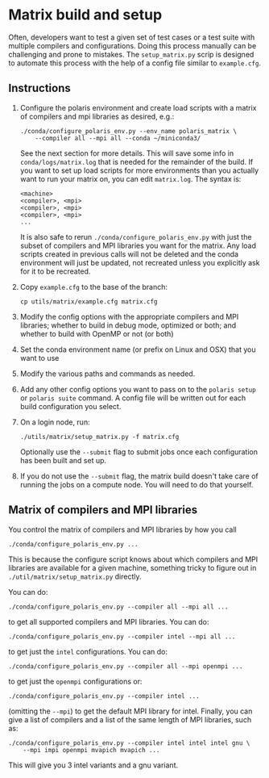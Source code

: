 # Matrix build and setup

Often, developers want to test a given set of test cases or a test suite with
multiple compilers and configurations.  Doing this process manually can be
challenging and prone to mistakes.  The `setup_matrix.py` scrip is designed
to automate this process with the help of a config file similar to
`example.cfg`.

## Instructions

1. Configure the polaris environment and create load scripts with a matrix of
   compilers and mpi libraries as desired, e.g.:
   ```shell
   ./conda/configure_polaris_env.py --env_name polaris_matrix \
       --compiler all --mpi all --conda ~/miniconda3/
   ```
   See the next section for more details.  This will save some info in
   `conda/logs/matrix.log` that is needed for the remainder of the build.  If
   you want to set up load scripts for more environments than you actually
   want to run your matrix on, you can edit `matrix.log`.  The syntax is:
   ```
   <machine>
   <compiler>, <mpi>
   <compiler>, <mpi>
   <compiler>, <mpi>
   ...
   ```
   It is also safe to rerun `./conda/configure_polaris_env.py` with just the
   subset of compilers and MPI libraries you want for the matrix.  Any
   load scripts created in previous calls will not be deleted and the conda
   environment will just be updated, not recreated unless you explicitly ask
   for it to be recreated.

2. Copy `example.cfg` to the base of the branch:
   ```shell
   cp utils/matrix/example.cfg matrix.cfg
   ```

3. Modify the config options with the appropriate compilers and MPI libraries;
   whether to build in debug mode, optimized or both; and whether to build with
   OpenMP or not (or both)

4. Set the conda environment name (or prefix on Linux and OSX) that you want to
   use

5. Modify the various paths and commands as needed.

6. Add any other config options you want to pass on to the `polaris setup` or
   `polaris suite` command.  A config file will be written out for each
   build configuration you select.

7. On a login node, run:
   ```shell
   ./utils/matrix/setup_matrix.py -f matrix.cfg
   ```
   Optionally use the `--submit` flag to submit jobs once each configuration
   has been built and set up.

8. If you do not use the `--submit` flag, the matrix build doesn't take care of
   running the jobs on a compute node.  You will need to do that yourself.

Matrix of compilers and MPI libraries
-------------------------------------

You control the matrix of compilers and MPI libraries by how you call
```shell
./conda/configure_polaris_env.py ...
```
This is because the configure script knows about which compilers and MPI
libraries are  available for a given machine, something tricky to figure out in
`./util/matrix/setup_matrix.py` directly.

You can do:
```shell
./conda/configure_polaris_env.py --compiler all --mpi all ...
```
to get all supported compilers and MPI libraries.  You can do:
```shell
./conda/configure_polaris_env.py --compiler intel --mpi all ...
```
to get just the `intel` configurations.  You can do:
```shell
./conda/configure_polaris_env.py --compiler all --mpi openmpi ...
```
to get just the `openmpi` configurations or:
```shell
./conda/configure_polaris_env.py --compiler intel ...
```
(omitting the `--mpi`) to get the default MPI library for intel.  Finally, you
can give a list of compilers and a list of the same length of MPI libraries,
such as:
```shell
./conda/configure_polaris_env.py --compiler intel intel intel gnu \
    --mpi impi openmpi mvapich mvapich ...
```
This will give you 3 intel variants and a gnu variant.
